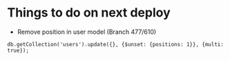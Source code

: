 # Things to do on next deploy

* Remove position in user model (Branch 477/610)
```
db.getCollection('users').update({}, {$unset: {positions: 1}}, {multi: true});
```